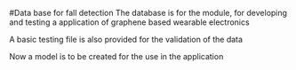 #Data base for fall detection 
The database is for the module, for developing and testing a application of graphene based wearable electronics 

A  basic testing file is also provided for the validation of the data 


Now a model is to be created for the use in the application 
